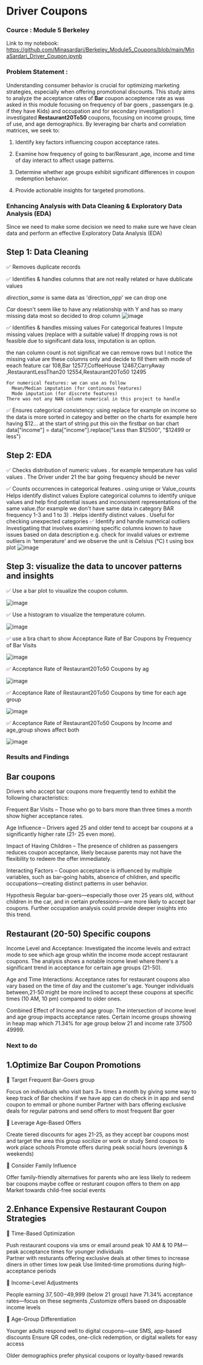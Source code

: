 # Driver Coupons 
### Cource : Module 5 Berkeley
Link to my notebook: https://github.com/Minasardari/Berkeley_Module5_Coupons/blob/main/MinaSardari_Driver_Coupon.ipynb
### Problem Statement : 
Understanding consumer behavior is crucial for optimizing marketing strategies, especially when offering promotional discounts. This study aims to analyze the acceptance rates of **Bar** coupon acceptence rate as was asked in this module focusing on frequency of bar goers , passengars (e.g. if they have Kids) and occupation and for secondary investigation I investigated **Restaurant20To50** coupons, focusing on income groups, time of use, and age demographics. By leveraging bar charts and correlation matrices, we seek to:
1. Identify key factors influencing coupon acceptance rates.

2. Examine how frequency of going to bar/Resurant ,age, income and time of day interact to affect usage patterns.

3. Determine whether age groups exhibit significant differences in coupon redemption behavior.

4. Provide actionable insights for targeted promotions.



### Enhancing Analysis with Data Cleaning & Exploratory Data Analysis (EDA)
Since we need to make some decision we need to make sure we have clean data and perform an effective Exploratory Data Analysis (EDA)

## Step 1: Data Cleaning
✅ Removes duplicate records 

✅ Identifies & handles columns that are not really related or have dublicate values

   *direction_same* is same data as 'direction_opp' we can drop one
   
   *Car* doesn't seem like to have any relationship with Y and has so many missing data most so decided to drop column
    ![image](https://github.com/user-attachments/assets/1c32ff64-a8a2-4769-8f7b-7833b51361e6)

✅ Identifies & handles missing values 
   For categorical features I Impute missing values (replace with a suitable value)
   If dropping rows is not feasible due to significant data loss, imputation is an option.
   
   the nan column count is not significat we can remove rows but I notice the missing value are these columns only and decide to fill them with mode of eeach feature
     car 108,Bar 12577,CoffeeHouse 12467,CarryAway ,RestaurantLessThan20  12554,Restaurant20To50 12495

    For numerical features: we can use as follow 
      Mean/Median imputation (for continuous features)
      Mode imputation (for discrete features)
    There was not any NAN column numerical in this project to handle

    

✅ Ensures categorical consistency: using replace  for example on income so the data is more sorted in categoy and better on the charts
 for example here having $12... at the start of string put this oin the firstbar on bar chart data["income"] = data["income"].replace("Less than $12500", "$12499 or less")

## Step 2: EDA
✅ Checks distribution of numeric values 
   . for example temperature has valid values 
   . The Driver under 21 the bar going frequency should be never 

✅ Counts occurrences in categorical features 
  . using uniqe or Value_counts Helps identify distinct values Explore categorical columns to identify unique values and help find potential issues and inconsistent representations of the same value.(for example we don't have same data in category BAR frequency 1-3 and 1 to 3)
  . Helps identify distinct values 
  . Useful for checking unexpected categories
✅ Identify and handle numerical outliers
  Investigatiing that involves examining specific columns known to have issues based on data description
  e.g. check for invalid values or extreme outliers in 'temperature' and we observe the unit is Celsius (°C) t using box plot
  ![image](https://github.com/user-attachments/assets/8c06ce3b-d714-4483-8a9f-d92eb874bfc7)

## Step 3: visualize the data to uncover patterns and insights
✅ Use a bar plot to visualize the coupon column.

![image](https://github.com/user-attachments/assets/95b798b3-59d8-4b14-9813-a65e2f0f6337)

✅ Use a histogram to visualize the temperature column.

![image](https://github.com/user-attachments/assets/3af6557e-3307-4e58-ac3a-4b0873081506)

✅ use a bra chart to show Acceptance Rate of Bar Coupons by Frequency of Bar Visits

![image](https://github.com/user-attachments/assets/0b3f40be-d7f5-44eb-96dd-5388bdb2dc20)

✅ Acceptance Rate of Restaurant20To50 Coupons by ag

![image](https://github.com/user-attachments/assets/73b0571c-0ae4-4b8c-9861-f08b5178bbfe)

✅ Acceptance Rate of Restaurant20To50 Coupons by time for each age group

![image](https://github.com/user-attachments/assets/b3650eea-612e-462f-a3f9-c2c5acf180db)

✅ Acceptance Rate of Restaurant20To50 Coupons by  Income and age_group shows affect both 

![image](https://github.com/user-attachments/assets/72a0681c-bbc5-4f1e-9a39-bec00df6ead5)





### Results and Findings

## Bar coupons 
Drivers who accept bar coupons more frequently tend to exhibit the following characteristics:

Frequent Bar Visits – Those who go to bars more than three times a month show higher acceptance rates.

Age Influence – Drivers aged 25 and older tend to accept bar coupons at a significantly higher rate (21- 25 even more).

Impact of Having Children – The presence of children as passengers reduces coupon acceptance, likely because parents may not have the flexibility to redeem the offer immediately.

Interacting Factors – Coupon acceptance is influenced by multiple variables, such as bar-going habits, absence of children, and specific occupations—creating distinct patterns in user behavior.

Hypothesis Regular bar-goers—especially those over 25 years old, without children in the car, and in certain professions—are more likely to accept bar coupons. Further occupation analysis could provide deeper insights into this trend.

## Restaurant (20-50) Specific coupons 

Income Level and Acceptance: Investigated the income levels and extract mode to see which age group whitin the income mode accept restaurant coupons. The analysis shows a notable income level where there's a significant trend in acceptance for certain age groups (21-50).

Age and Time Interactions: Acceptance rates for restaurant coupons also vary based on the time of day and the customer's age. Younger individuals between,21-50 might be more inclined to accept these coupons at specific times (10 AM, 10 pm) compared to older ones.

Combined Effect of Income and age group: The intersection of income level and age group impacts acceptance rates. Certain income groups showing in heap map which 71.34% for age group below 21 and income rate  37500 49999.


### Next to do 

## 1.Optimize Bar Coupon Promotions
📌 Target Frequent Bar-Goers group

Focus on individuals who visit bars 3+ times a month by giving some way to keep track of Bar checkins if we have app can do check in in app and send coupon to emmail or phone number 
Partner with bars offering exclusive deals for regular patrons and send offers to most frequent Bar goer

📌 Leverage Age-Based Offers

Create tiered discounts for ages 21-25, as they accept bar coupons most and target the area this group socilize or work or study 
Send coupos to work place schools
Promote offers during peak social hours (evenings & weekends)

📌 Consider Family Influence

Offer family-friendly alternatives for parents who are less likely to redeem bar coupons maybe coffee or resturant coupon offers to them on app
Market towards child-free social events

## 2.Enhance Expensive Restaurant Coupon Strategies
📌 Time-Based Optimization

Push restaurant coupons via sms or email around peak 10 AM & 10 PM—peak acceptance times for younger individuals  
Partner with resturants offering exclusive deals at other times to increase diners in other times low peak
Use limited-time promotions during high-acceptance periods

📌 Income-Level Adjustments

People earning $37,500-$49,999 (below 21 group) have 71.34% acceptance rates—focus on these segments ,Customize offers based on disposable income levels

📌 Age-Group Differentiation

Younger adults respond well to digital coupons—use SMS, app-based discounts Ensure QR codes, one-click redemption, or digital wallets for easy access

Older demographics prefer physical coupons or loyalty-based rewards


